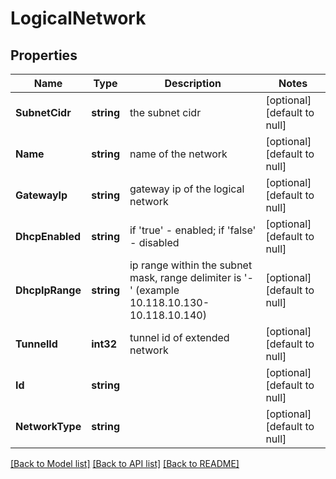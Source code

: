 # LogicalNetwork

## Properties
Name | Type | Description | Notes
------------ | ------------- | ------------- | -------------
**SubnetCidr** | **string** | the subnet cidr | [optional] [default to null]
**Name** | **string** | name of the network | [optional] [default to null]
**GatewayIp** | **string** | gateway ip of the logical network | [optional] [default to null]
**DhcpEnabled** | **string** | if &#x27;true&#x27; - enabled; if &#x27;false&#x27; - disabled | [optional] [default to null]
**DhcpIpRange** | **string** | ip range within the subnet mask, range delimiter is &#x27;-&#x27; (example 10.118.10.130-10.118.10.140) | [optional] [default to null]
**TunnelId** | **int32** | tunnel id of extended network | [optional] [default to null]
**Id** | **string** |  | [optional] [default to null]
**NetworkType** | **string** |  | [optional] [default to null]

[[Back to Model list]](../README.md#documentation-for-models) [[Back to API list]](../README.md#documentation-for-api-endpoints) [[Back to README]](../README.md)

